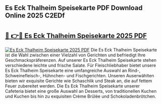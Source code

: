 ## Es Eck Thalheim Speisekarte PDF Download Online 2025 C2EDf

# <h2><a href="http://gcaugqy.nevu.top/?p=Es+Eck+Thalheim+Speisekarte">🔗 👉🔴 Es Eck Thalheim Speisekarte 2025 PDF</a></h2>

[![Es Eck Thalheim Speisekarte 2025 PDF](https://i.imgur.com/dBaPXMq.png)](http://gcaugqy.nevu.top/?p=Es+Eck+Thalheim+Speisekarte)
Die Es Eck Thalheim Speisekarte ist die Wahl zwischen einer Vielzahl von Gerichten und befriedigt Ihre Geschmackspräferenzen. Auf unserer Es Eck Thalheim Speisekarte stehen verschiedene leichte und frische Salate. Für Fleischliebhaber bietet unsere Es Eck Thalheim Speisekarte eine umfangreiche Auswahl an Rind-, Schweinefleisch-, Hühnchen- und Fischgerichten. Unseren Auserwählten bieten wir exquisite Gerichte wie Schaschlik und Steak an, die auf fettem Feuer zubereitet werden. Die Es Eck Thalheim Speisekarte unserer Cafeteria bietet eine große Auswahl an Desserts, von traditionellen Kuchen und Kuchen bis hin zu exquisiten Crème Brûlée und Schokoladenbrötchen.
